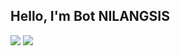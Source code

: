 ## Hello, I'm Bot NILANGSIS

<div>
  <img src="https://github-readme-stats.vercel.app/api?username=NILANGSIS-TEAM&show_icons=true&count_private=true&locale=en&hide=stars">
  <img src="https://github-readme-stats.vercel.app/api/top-langs/?username=NILANGSIS-TEAM&layout=compact&hide=html,css&langs_count=6">
</div>
